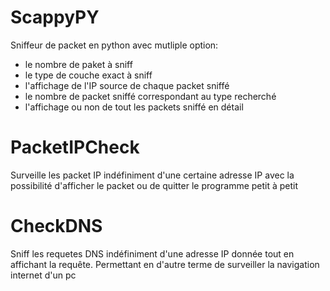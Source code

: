 # ScappyPY
Sniffeur de packet en python avec mutliple option:
- le nombre de paket à sniff
- le type de couche exact à sniff
- l'affichage de l'IP source de chaque packet sniffé
- le nombre de packet sniffé correspondant au type recherché
- l'affichage ou non de tout les packets sniffé en détail

# PacketIPCheck
Surveille les packet IP indéfiniment d'une certaine adresse IP avec la possibilité d'afficher le packet ou de quitter le programme petit à petit

# CheckDNS
Sniff les requetes DNS indéfiniment d'une adresse IP donnée tout en affichant la requête.
Permettant en d'autre terme de surveiller la navigation internet d'un pc